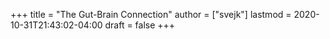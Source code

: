 +++
title = "The Gut-Brain Connection"
author = ["svejk"]
lastmod = 2020-10-31T21:43:02-04:00
draft = false
+++
